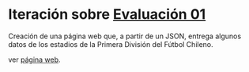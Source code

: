 # Iteración sobre [Evaluación 01](https://github.com/bachiloglu/DGP502/tree/gh-pages/evaluacion-01)

Creación de una página web que, a partir de un JSON, entrega algunos datos de los estadios de la Primera División del Fútbol Chileno.

ver [página web](https://bachiloglu.github.io/DGP502/evaluacion-01.02/).
